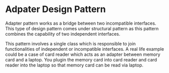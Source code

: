 # Adpater Design Pattern

Adapter pattern works as a bridge between two incompatible interfaces. This
type of design pattern comes under structural pattern as this pattern combines
the capability of two independent interfaces.

This pattern involves a single class which is responsible to join
functionalities of independent or incompatible interfaces. A real life example
could be a case of card reader which acts as an adapter between memory card and
a laptop. You plugin the memory card into card reader and card reader into the
laptop so that memory card can be read via laptop.
